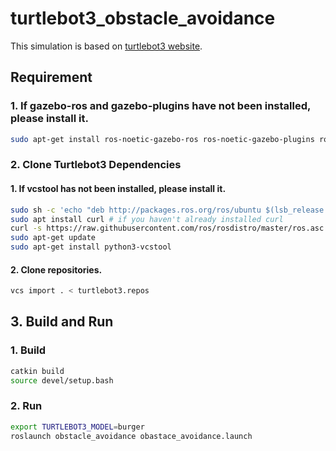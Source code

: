 # turtlebot3_obstacle_avoidance

This simulation is based on [turtlebot3 website](https://emanual.robotis.com/docs/en/platform/turtlebot3/simulation/).

## Requirement 
### 1. If gazebo-ros and gazebo-plugins have not been installed, please install it.
```bash
sudo apt-get install ros-noetic-gazebo-ros ros-noetic-gazebo-plugins ros-noetic-move-base-*
```

### 2. Clone Turtlebot3 Dependencies
#### 1. If vcstool has not been installed, please install it.
```bash
sudo sh -c 'echo "deb http://packages.ros.org/ros/ubuntu $(lsb_release -sc) main" > /etc/apt/sources.list.d/ros-latest.list'
sudo apt install curl # if you haven't already installed curl
curl -s https://raw.githubusercontent.com/ros/rosdistro/master/ros.asc | sudo apt-key add -
sudo apt-get update
sudo apt-get install python3-vcstool
```
#### 2. Clone repositories.
```bash
vcs import . < turtlebot3.repos
```

## 3. Build and Run
### 1. Build
```bash
catkin build
source devel/setup.bash
```
### 2. Run
```bash
export TURTLEBOT3_MODEL=burger
roslaunch obstacle_avoidance obastace_avoidance.launch
```